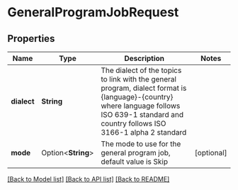 # GeneralProgramJobRequest

## Properties

Name | Type | Description | Notes
------------ | ------------- | ------------- | -------------
**dialect** | **String** | The dialect of the topics to link with the general program, dialect format is {language}-{country} where language follows ISO 639-1 standard and country follows ISO 3166-1 alpha 2 standard | 
**mode** | Option<**String**> | The mode to use for the general program job, default value is Skip | [optional]

[[Back to Model list]](../README.md#documentation-for-models) [[Back to API list]](../README.md#documentation-for-api-endpoints) [[Back to README]](../README.md)


